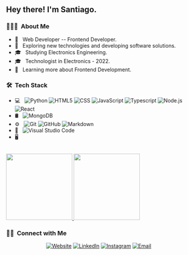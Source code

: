 
<h2> Hey there! I'm Santiago.</h2>

<h3> 👨🏻‍💻 &nbsp;About Me </h3>

- 🌱 &nbsp; Web Developer -- Frontend Developer.
- 🤔 &nbsp; Exploring new technologies and developing software solutions.
- 🎓 &nbsp; Studying Electronics Engineering.
- 🎓 &nbsp; Technologist in Electronics - 2022.
- 🌱 &nbsp; Learning more about Frontend Development.

<h3> 🛠 &nbsp;Tech Stack</h3>

- 💻 &nbsp;
  ![Python](https://img.shields.io/badge/-Python-333333?style=flat&logo=python)
  ![HTML5](https://img.shields.io/badge/-HTML5-333333?style=flat&logo=HTML5)
  ![CSS](https://img.shields.io/badge/-CSS-333333?style=flat&logo=CSS3&logoColor=1572B6)
  ![JavaScript](https://img.shields.io/badge/-JavaScript-333333?style=flat&logo=javascript)
  ![Typescript](https://img.shields.io/badge/-Typescript-333333?style=flat&logo=Typescript)
  ![Node.js](https://img.shields.io/badge/-Node.js-333333?style=flat&logo=node.js)
  ![React](https://img.shields.io/badge/-React-333333?style=flat&logo=react)
- 🛢 &nbsp;
  ![MongoDB](https://img.shields.io/badge/-MongoDB-333333?style=flat&logo=mongodb)
- ⚙️ &nbsp;
  ![Git](https://img.shields.io/badge/-Git-333333?style=flat&logo=git)
  ![GitHub](https://img.shields.io/badge/-GitHub-333333?style=flat&logo=github)
  ![Markdown](https://img.shields.io/badge/-Markdown-333333?style=flat&logo=markdown)
- 🔧 &nbsp;
  ![Visual Studio Code](https://img.shields.io/badge/-Visual%20Studio%20Code-333333?style=flat&logo=visual-studio-code&logoColor=007ACC)
- 🖥 &nbsp;

<br/>

<a href="https://github.com/C1nemaclub">
  <img height="180em" src="https://github-readme-stats.vercel.app/api?username=C1nemaclub&theme=buefy&show_icons=true" />
  <img height="180em" src="https://github-readme-stats.vercel.app/api/top-langs/?username=C1nemaclub&theme=buefy&layout=compact" />
</a>

<br/>

<h3> 🤝🏻 &nbsp;Connect with Me </h3>

<p align="center">
<a href="https://c1nemaclub.github.io/"><img alt="Website" src="https://img.shields.io/badge/Website-https://c1nemaclub.github.io/-blue?style=flat-square&logo=google-chrome"></a>
<a href="https://www.linkedin.com/in/santiago-velasquez-426719243/"><img alt="LinkedIn" src="https://img.shields.io/badge/LinkedIn-SantiagoV-dodgerblue"></a>
<a href="https://www.instagram.com/santiagovm18/"><img alt="Instagram" src="https://img.shields.io/badge/Instagram-Santiago-blue?style=flat-square&logo=instagram"></a>
<a href="santiagov801@gmail.com"><img alt="Email" src="https://img.shields.io/badge/Email-santiagov801@gmail.com-blue?style=flat-square&logo=gmail"></a>
</p>
